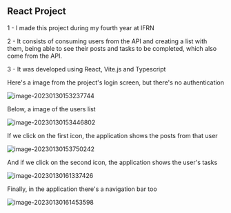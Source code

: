## React Project

1 - I made this project during my fourth year at IFRN

2 - It consists of consuming users from the API and creating a list with them, being able to see their posts and tasks to be completed, which also come from the API.

3 - It was developed using React, Vite.js and Typescript



Here's a image from the project's login screen, but there's no authentication

![image-20230130153237744](C:\Users\Aris4\AppData\Roaming\Typora\typora-user-images\image-20230130153237744.png)

Below, a image of the users list

![image-20230130153446802](C:\Users\Aris4\AppData\Roaming\Typora\typora-user-images\image-20230130153446802.png)



If we click on the first icon, the application shows the posts from that user

![image-20230130153750242](C:\Users\Aris4\AppData\Roaming\Typora\typora-user-images\image-20230130153750242.png)



And if we click on the second icon, the application shows the user's tasks

![image-20230130161337426](C:\Users\Aris4\AppData\Roaming\Typora\typora-user-images\image-20230130161337426.png)



Finally, in the application there's a navigation bar too

![image-20230130161453598](C:\Users\Aris4\AppData\Roaming\Typora\typora-user-images\image-20230130161453598.png)